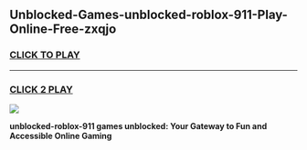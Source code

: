 
## Unblocked-Games-unblocked-roblox-911-Play-Online-Free-zxqjo
<h3>
<a href="https://premium76.site?title=unblocked-roblox-911&ref=26A">CLICK TO PLAY</a></h3>
<hr>

<h3>
<a href="https://premium76.site?title=unblocked-roblox-911&ref=26A">CLICK 2 PLAY</a>
  
</h3>

<a href="https://premium76.site?title=unblocked-roblox-911&ref=26A"><img src="https://clearcache.store/games.png"></a>


**unblocked-roblox-911 games unblocked: Your Gateway to Fun and Accessible Online Gaming**
